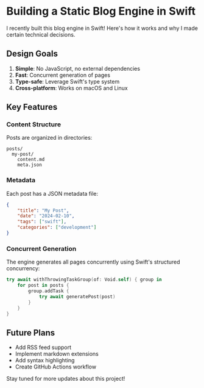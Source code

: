 # Building a Static Blog Engine in Swift

I recently built this blog engine in Swift! Here's how it works and why I made certain technical decisions.

## Design Goals

1. **Simple**: No JavaScript, no external dependencies
2. **Fast**: Concurrent generation of pages
3. **Type-safe**: Leverage Swift's type system
4. **Cross-platform**: Works on macOS and Linux

## Key Features

### Content Structure

Posts are organized in directories:
```
posts/
  my-post/
    content.md
    meta.json
```

### Metadata

Each post has a JSON metadata file:
```json
{
    "title": "My Post",
    "date": "2024-02-10",
    "tags": ["swift"],
    "categories": ["development"]
}
```

### Concurrent Generation

The engine generates all pages concurrently using Swift's structured concurrency:

```swift
try await withThrowingTaskGroup(of: Void.self) { group in
    for post in posts {
        group.addTask {
            try await generatePost(post)
        }
    }
}
```

## Future Plans

- Add RSS feed support
- Implement markdown extensions
- Add syntax highlighting
- Create GitHub Actions workflow

Stay tuned for more updates about this project! 